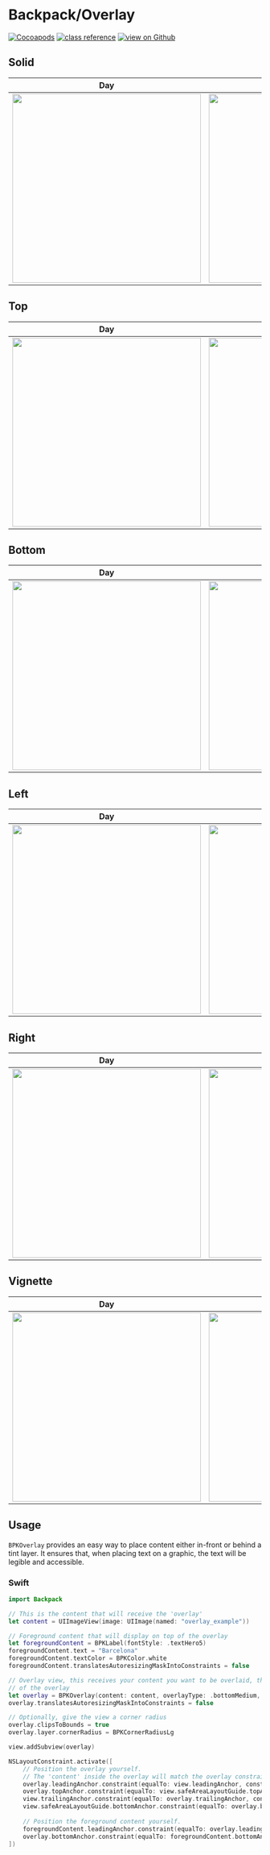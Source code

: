 # Backpack/Overlay

[![Cocoapods](https://img.shields.io/cocoapods/v/Backpack.svg?style=flat)](https://cocoapods.org/pods/Backpack)
[![class reference](https://img.shields.io/badge/Class%20reference-iOS-blue)](https://backpack.github.io/ios/versions/latest/uikit/Classes/BPKOverlay.html)
[![view on Github](https://img.shields.io/badge/Source%20code-GitHub-lightgrey)](https://github.com/Skyscanner/backpack-ios/tree/main/Backpack/Overlay)

## Solid

| Day | Night |
| --- | --- |
| <img src="https://raw.githubusercontent.com/Skyscanner/backpack-ios/main/screenshots/iPhone-overlay___solid_lm.png" alt="" width="375" /> |<img src="https://raw.githubusercontent.com/Skyscanner/backpack-ios/main/screenshots/iPhone-overlay___solid_dm.png" alt="" width="375" /> |

## Top

| Day | Night |
| --- | --- |
| <img src="https://raw.githubusercontent.com/Skyscanner/backpack-ios/main/screenshots/iPhone-overlay___top_lm.png" alt="" width="375" /> |<img src="https://raw.githubusercontent.com/Skyscanner/backpack-ios/main/screenshots/iPhone-overlay___top_dm.png" alt="" width="375" /> |

## Bottom

| Day | Night |
| --- | --- |
| <img src="https://raw.githubusercontent.com/Skyscanner/backpack-ios/main/screenshots/iPhone-overlay___bottom_lm.png" alt="" width="375" /> |<img src="https://raw.githubusercontent.com/Skyscanner/backpack-ios/main/screenshots/iPhone-overlay___bottom_dm.png" alt="" width="375" /> |

## Left

| Day | Night |
| --- | --- |
| <img src="https://raw.githubusercontent.com/Skyscanner/backpack-ios/main/screenshots/iPhone-overlay___left_lm.png" alt="" width="375" /> |<img src="https://raw.githubusercontent.com/Skyscanner/backpack-ios/main/screenshots/iPhone-overlay___left_dm.png" alt="" width="375" /> |

## Right

| Day | Night |
| --- | --- |
| <img src="https://raw.githubusercontent.com/Skyscanner/backpack-ios/main/screenshots/iPhone-overlay___right_lm.png" alt="" width="375" /> |<img src="https://raw.githubusercontent.com/Skyscanner/backpack-ios/main/screenshots/iPhone-overlay___right_dm.png" alt="" width="375" /> |

## Vignette

| Day | Night |
| --- | --- |
| <img src="https://raw.githubusercontent.com/Skyscanner/backpack-ios/main/screenshots/iPhone-overlay___vignette_lm.png" alt="" width="375" /> |<img src="https://raw.githubusercontent.com/Skyscanner/backpack-ios/main/screenshots/iPhone-overlay___vignette_dm.png" alt="" width="375" /> |

## Usage

`BPKOverlay` provides an easy way to place content either in-front or behind a tint layer. It ensures that, when placing text on a graphic, the text will be legible and accessible.

### Swift

```swift
import Backpack

// This is the content that will receive the 'overlay'
let content = UIImageView(image: UIImage(named: "overlay_example"))

// Foreground content that will display on top of the overlay
let foregroundContent = BPKLabel(fontStyle: .textHero5)
foregroundContent.text = "Barcelona"
foregroundContent.textColor = BPKColor.white
foregroundContent.translatesAutoresizingMaskIntoConstraints = false

// Overlay view, this receives your content you want to be overlaid, the type of overlay and the content on top
// of the overlay
let overlay = BPKOverlay(content: content, overlayType: .bottomMedium, foregroundContent: foregroundContent)
overlay.translatesAutoresizingMaskIntoConstraints = false

// Optionally, give the view a corner radius
overlay.clipsToBounds = true
overlay.layer.cornerRadius = BPKCornerRadiusLg

view.addSubview(overlay)

NSLayoutConstraint.activate([
    // Position the overlay yourself.
    // The 'content' inside the overlay will match the overlay constraints.
    overlay.leadingAnchor.constraint(equalTo: view.leadingAnchor, constant: BPKSpacingBase),
    overlay.topAnchor.constraint(equalTo: view.safeAreaLayoutGuide.topAnchor, constant: BPKSpacingBase),
    view.trailingAnchor.constraint(equalTo: overlay.trailingAnchor, constant: BPKSpacingBase),
    view.safeAreaLayoutGuide.bottomAnchor.constraint(equalTo: overlay.bottomAnchor, constant: BPKSpacingBase),
    
    // Position the foreground content yourself.
    foregroundContent.leadingAnchor.constraint(equalTo: overlay.leadingAnchor, constant: BPKSpacingLg),
    overlay.bottomAnchor.constraint(equalTo: foregroundContent.bottomAnchor, constant: BPKSpacingLg)
])
```
